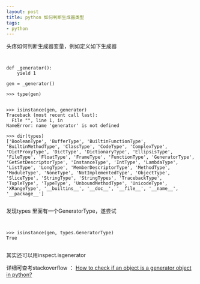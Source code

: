 ```yaml
--- 
layout: post
title: python 如何判断生成器类型
tags:
- python
---
```


头疼如何判断生成器变量，例如定义如下生成器

<pre><code>

def _generator():
    yield 1

gen = _generator()

>>> type(gen)
<type 'generator'>

>>> isinstance(gen, generator)
Traceback (most recent call last):
  File "<stdin>", line 1, in <module>
NameError: name 'generator' is not defined

>>> dir(types)
['BooleanType', 'BufferType', 'BuiltinFunctionType', 'BuiltinMethodType', 'ClassType', 'CodeType', 'ComplexType', 'DictProxyType', 'DictType', 'DictionaryType', 'EllipsisType', 'FileType', 'FloatType', 'FrameType', 'FunctionType', 'GeneratorType', 'GetSetDescriptorType', 'InstanceType', 'IntType', 'LambdaType', 'ListType', 'LongType', 'MemberDescriptorType', 'MethodType', 'ModuleType', 'NoneType', 'NotImplementedType', 'ObjectType', 'SliceType', 'StringType', 'StringTypes', 'TracebackType', 'TupleType', 'TypeType', 'UnboundMethodType', 'UnicodeType', 'XRangeType', '__builtins__', '__doc__', '__file__', '__name__', '__package__']

</code></pre>

发现types 里面有一个GeneratorType，遂尝试

<pre><code>

>>> isinstance(gen, types.GeneratorType)
True

</code></pre>

其实还可以用inspect.isgenerator

详细可查考stackoverflow ： [How to check if an object is a generator object in python?](http://stackoverflow.com/questions/6416538/how-to-check-if-an-object-is-a-generator-object-in-python)
